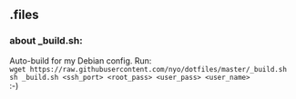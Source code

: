 ## .files

### about \_build.sh:
Auto-build for my Debian config. Run:<br>
`wget https://raw.githubusercontent.com/nyo/dotfiles/master/_build.sh`<br>
`sh _build.sh <ssh_port> <root_pass> <user_pass> <user_name>`<br>
:-)
